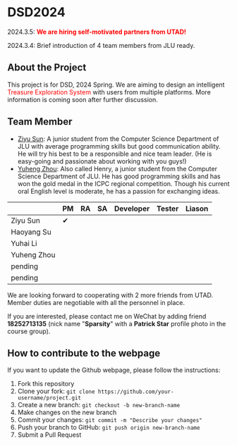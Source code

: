 # DSD2024

2024.3.5: <font color = 'red'>**We are hiring self-motivated partners from UTAD!** </font>

2024.3.4: Brief introduction of 4 team members from JLU ready.

## About the Project

This project is for DSD, 2024 Spring. We are aiming to design an intelligent <font color = 'red'>Treasure Exploration System </font>with users from multiple platforms. More information is coming soon after further discussion.   

## Team Member

-  [Ziyu Sun](https://github.com/Zysun2002): A junior student from the Computer Science Department of JLU with average programming skills but good communication ability. He will try his best to be a responsible and nice team leader. (He is easy-going and passionate about working with you guys!)
-  [Yuheng Zhou](https://github.com/zhouyuheng2003): Also called Henry, a junior student from the Computer Science Department of JLU. He has good programming skills and has won the gold medal in the ICPC regional competition. Though his current oral English level is moderate, he has a passion for exchanging ideas.

|             | PM       | RA   | SA   | Developer | Tester | Liason |
| ----------- | -------- | ---- | ---- | --------- | ------ | ------ |
| Ziyu Sun    | &#10004; |      |      |           |        |        |
| Haoyang Su  |          |      |      |           |        |        |
| Yuhai Li    |          |      |      |           |        |        |
| Yuheng Zhou |          |      |      |           |        |        |
| pending     |          |      |      |           |        |        |
| pending    |          |      |      |           |        |        |

We are looking forward to cooperating with 2 more friends from UTAD. Member duties are negotiable with all the personnel in place. 

If you are interested, please contact me on WeChat by adding friend **18252713135** (nick name "**Sparsity**" with a **Patrick Star** profile photo in the course group).

## How to contribute to the webpage

If you want to update the Github webpage, please follow the instructions:

1. Fork this repository
2. Clone your fork: `git clone https://github.com/your-username/project.git`
3. Create a new branch: `git checkout -b new-branch-name`
4. Make changes on the new branch
5. Commit your changes: `git commit -m "Describe your changes"`
6. Push your branch to GitHub: `git push origin new-branch-name`
7. Submit a Pull Request

